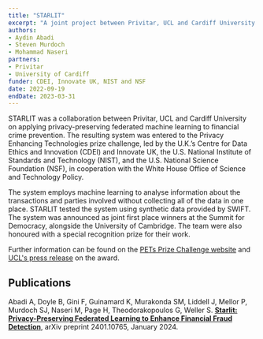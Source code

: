 ```yaml
---
title: "STARLIT"
excerpt: "A joint project between Privitar, UCL and Cardiff University on applying privacy-preserving federated machine learning to financial crime prevention. The project was awarded first place in the UK-US privacy enhancing technologies prize challenge."
authors:
- Aydin Abadi
- Steven Murdoch
- Mohammad Naseri
partners: 
- Privitar
- University of Cardiff
funder: CDEI, Innovate UK, NIST and NSF
date: 2022-09-19
endDate: 2023-03-31
---
```


STARLIT was a collaboration between Privitar, UCL and Cardiff University on applying privacy-preserving federated machine learning to financial crime prevention. The resulting system was entered to the Privacy Enhancing Technologies prize challenge, led by the U.K.’s Centre for Data Ethics and Innovation (CDEI) and Innovate UK, the U.S. National Institute of Standards and Technology (NIST), and the U.S. National Science Foundation (NSF), in cooperation with the White House Office of Science and Technology Policy.

The system employs machine learning to analyse information about the transactions and parties involved without collecting all of the data in one place. STARLIT tested the system using synthetic data provided by SWIFT. The system was announced as joint first place winners at the Summit for Democracy, alongside the University of Cambridge. The team were also honoured with a special recognition prize for their work.

Further information can be found on the [PETs Prize Challenge website](https://petsprizechallenges.com/) and [UCL's
press
release](https://www.ucl.ac.uk/computer-science/news/2023/mar/ucl-computer-science-team-wins-uk-us-privacy-enhancing-technologies-prize-challenge)
on the award.

## Publications

Abadi A, Doyle B, Gini F, Guinamard K, Murakonda SM, Liddell J, Mellor P, Murdoch SJ, Naseri M, Page H, Theodorakopoulos G, Weller S. **[Starlit: Privacy-Preserving Federated Learning to Enhance Financial Fraud Detection](https://arxiv.org/abs/2401.10765)**, arXiv preprint 2401.10765, January 2024.